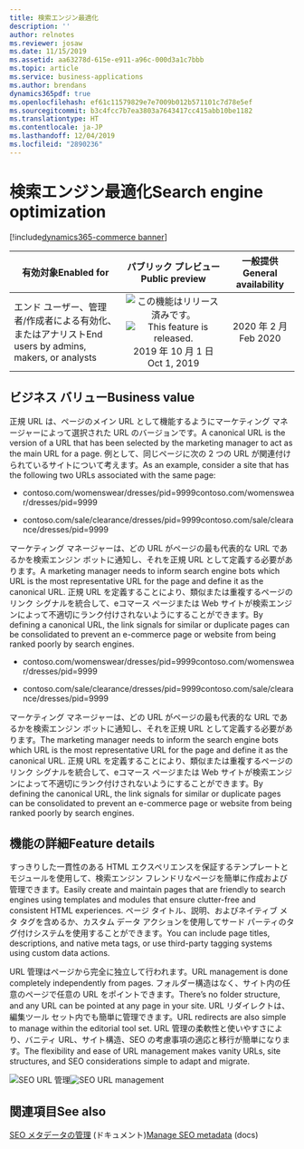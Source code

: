```yaml
---
title: 検索エンジン最適化
description: ''
author: relnotes
ms.reviewer: josaw
ms.date: 11/15/2019
ms.assetid: aa63278d-615e-e911-a96c-000d3a1c7bbb
ms.topic: article
ms.service: business-applications
ms.author: brendans
dynamics365pdf: true
ms.openlocfilehash: ef61c11579829e7e7009b012b571101c7d78e5ef
ms.sourcegitcommit: b3c4fcc7b7ea3803a7643417cc415abb10be1182
ms.translationtype: HT
ms.contentlocale: ja-JP
ms.lasthandoff: 12/04/2019
ms.locfileid: "2890236"
---
```

# <a name="search-engine-optimization"></a><span data-ttu-id="f226e-102">検索エンジン最適化</span><span class="sxs-lookup"><span data-stu-id="f226e-102">Search engine optimization</span></span>
[!include[dynamics365-commerce banner](../includes/dynamics365-commerce.md)]

| <span data-ttu-id="f226e-103">有効対象</span><span class="sxs-lookup"><span data-stu-id="f226e-103">Enabled for</span></span>    |  <span data-ttu-id="f226e-104">パブリック プレビュー</span><span class="sxs-lookup"><span data-stu-id="f226e-104">Public preview</span></span> | <span data-ttu-id="f226e-105">一般提供</span><span class="sxs-lookup"><span data-stu-id="f226e-105">General availability</span></span> | 
| ---------- | :----------: |:----------: |
|<span data-ttu-id="f226e-106">エンド ユーザー、管理者/作成者による有効化、またはアナリスト</span><span class="sxs-lookup"><span data-stu-id="f226e-106">End users by admins, makers, or analysts</span></span>|<span data-ttu-id="f226e-107">![この機能はリリース済みです。](/dynamics365-release-plan/media/green-checkmark.png "この機能はリリース済みです。")</span><span class="sxs-lookup"><span data-stu-id="f226e-107">![This feature is released.](/dynamics365-release-plan/media/green-checkmark.png "This feature is released.")</span></span> <span data-ttu-id="f226e-108">2019 年 10 月 1 日</span><span class="sxs-lookup"><span data-stu-id="f226e-108">Oct 1, 2019</span></span>| <span data-ttu-id="f226e-109">2020 年 2 月</span><span class="sxs-lookup"><span data-stu-id="f226e-109">Feb 2020</span></span>|


## <a name="business-value"></a><span data-ttu-id="f226e-110">ビジネス バリュー</span><span class="sxs-lookup"><span data-stu-id="f226e-110">Business value</span></span>
<!-- bv start -->
<span data-ttu-id="f226e-111">正規 URL は、ページのメイン URL として機能するようにマーケティング マネージャーによって選択された URL のバージョンです。</span><span class="sxs-lookup"><span data-stu-id="f226e-111">A canonical URL is the version of a URL that has been selected by the marketing manager to act as the main URL for a page.</span></span> <span data-ttu-id="f226e-112">例として、同じページに次の 2 つの URL が関連付けられているサイトについて考えます。</span><span class="sxs-lookup"><span data-stu-id="f226e-112">As an example, consider a site that has the following two URLs associated with the same page:</span></span>   

- <span data-ttu-id="f226e-113">contoso.com/womenswear/dresses/pid=9999</span><span class="sxs-lookup"><span data-stu-id="f226e-113">contoso.com/womenswear/dresses/pid=9999</span></span> 

- <span data-ttu-id="f226e-114">contoso.com/sale/clearance/dresses/pid=9999</span><span class="sxs-lookup"><span data-stu-id="f226e-114">contoso.com/sale/clearance/dresses/pid=9999</span></span> 

<span data-ttu-id="f226e-115">マーケティング マネージャーは、どの URL がページの最も代表的な URL であるかを検索エンジン ボットに通知し、それを正規 URL として定義する必要があります。</span><span class="sxs-lookup"><span data-stu-id="f226e-115">A marketing manager needs to inform search engine bots which URL is the most representative URL for the page and define it as the canonical URL.</span></span> <span data-ttu-id="f226e-116">正規 URL を定義することにより、類似または重複するページのリンク シグナルを統合して、eコマース ページまたは Web サイトが検索エンジンによって不適切にランク付けされないようにすることができます。</span><span class="sxs-lookup"><span data-stu-id="f226e-116">By defining a canonical URL, the link signals for similar or duplicate pages can be consolidated to prevent an e-commerce page or website from being ranked poorly by search engines.</span></span> 

- <span data-ttu-id="f226e-117">contoso.com/womenswear/dresses/pid=9999</span><span class="sxs-lookup"><span data-stu-id="f226e-117">contoso.com/womenswear/dresses/pid=9999</span></span>

- <span data-ttu-id="f226e-118">contoso.com/sale/clearance/dresses/pid=9999</span><span class="sxs-lookup"><span data-stu-id="f226e-118">contoso.com/sale/clearance/dresses/pid=9999</span></span> 

<span data-ttu-id="f226e-119">マーケティング マネージャーは、どの URL がページの最も代表的な URL であるかを検索エンジン ボットに通知し、それを正規 URL として定義する必要があります。</span><span class="sxs-lookup"><span data-stu-id="f226e-119">The marketing manager needs to inform the search engine bots which URL is the most representative URL for the page and define it as the canonical URL.</span></span> <span data-ttu-id="f226e-120">正規 URL を定義することにより、類似または重複するページのリンク シグナルを統合して、eコマース ページまたは Web サイトが検索エンジンによって不適切にランク付けされないようにすることができます。</span><span class="sxs-lookup"><span data-stu-id="f226e-120">By defining the canonical URL, the link signals for similar or duplicate pages can be consolidated to prevent an e-commerce page or website from being ranked poorly by search engines.</span></span>
<!-- bv end -->



## <a name="feature-details"></a><span data-ttu-id="f226e-121">機能の詳細</span><span class="sxs-lookup"><span data-stu-id="f226e-121">Feature details</span></span>
<!--feature detail start -->
<span data-ttu-id="f226e-122">すっきりした一貫性のある HTML エクスペリエンスを保証するテンプレートとモジュールを使用して、検索エンジン フレンドリなページを簡単に作成および管理できます。</span><span class="sxs-lookup"><span data-stu-id="f226e-122">Easily create and maintain pages that are friendly to search engines using templates and modules that ensure clutter-free and consistent HTML experiences.</span></span> <span data-ttu-id="f226e-123">ページ タイトル、説明、およびネイティブ メタ タグを含めるか、カスタム データ アクションを使用してサード パーティのタグ付けシステムを使用することができます。</span><span class="sxs-lookup"><span data-stu-id="f226e-123">You can include page titles, descriptions, and native meta tags, or use third-party tagging systems using custom data actions.</span></span> 

<span data-ttu-id="f226e-124">URL 管理はページから完全に独立して行われます。</span><span class="sxs-lookup"><span data-stu-id="f226e-124">URL management is done completely independently from pages.</span></span> <span data-ttu-id="f226e-125">フォルダー構造はなく、サイト内の任意のページで任意の URL をポイントできます。</span><span class="sxs-lookup"><span data-stu-id="f226e-125">There’s no folder structure, and any URL can be pointed at any page in your site.</span></span> <span data-ttu-id="f226e-126">URL リダイレクトは、編集ツール セット内でも簡単に管理できます。</span><span class="sxs-lookup"><span data-stu-id="f226e-126">URL redirects are also simple to manage within the editorial tool set.</span></span> <span data-ttu-id="f226e-127">URL 管理の柔軟性と使いやすさにより、バニティ URL、サイト構造、SEO の考慮事項の適応と移行が簡単になります。</span><span class="sxs-lookup"><span data-stu-id="f226e-127">The flexibility and ease of URL management makes vanity URLs, site structures, and SEO considerations simple to adapt and migrate.</span></span>

<span data-ttu-id="f226e-128">![SEO URL 管理](media/seo_urlmanagement.png "SEO URL 管理")</span><span class="sxs-lookup"><span data-stu-id="f226e-128">![SEO URL management](media/seo_urlmanagement.png "SEO URL management")</span></span>
<!--feature detail end -->










## <a name="see-also"></a><span data-ttu-id="f226e-129">関連項目</span><span class="sxs-lookup"><span data-stu-id="f226e-129">See also</span></span>

<span data-ttu-id="f226e-130">[SEO メタデータの管理](https://docs.microsoft.com/dynamics365/commerce/manage-seo-metadata) (ドキュメント)</span><span class="sxs-lookup"><span data-stu-id="f226e-130">[Manage SEO metadata](https://docs.microsoft.com/dynamics365/commerce/manage-seo-metadata) (docs)</span></span>
